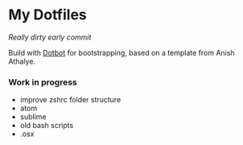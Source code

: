 My Dotfiles
========


*Really dirty early commit*

Build with [Dotbot](https://git.io/dotbot) for bootstrapping, based on a template from Anish Athalye.


### Work in progress
- improve zshrc folder structure
- atom
- sublime
- old bash scripts
- .osx
